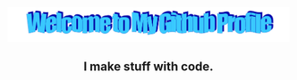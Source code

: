 <div align="center">
  <img src="https://github.com/cjcartier/cjcartier/blob/main/images/welcome.png?raw=true" style="max-width: 100%;" alt="Welcome to my Github Profile" />
  <br />

## I make stuff with code.

</div>

<!--
**cjcartier/cjcartier** is a ✨ _special_ ✨ repository because its `README.md` (this file) appears on your GitHub profile.

Here are some ideas to get you started:

- 🔭 I’m currently working on ...
- 🌱 I’m currently learning ...
- 👯 I’m looking to collaborate on ...
- 🤔 I’m looking for help with ...
- 💬 Ask me about ...
- 📫 How to reach me: ...
- 😄 Pronouns: ...
- ⚡ Fun fact: ...
-->
